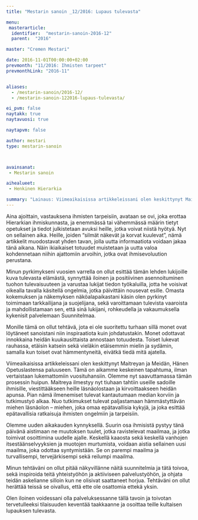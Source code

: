 ```yaml
---
title: "Mestarin sanoin _12/2016: Lupaus tulevasta"

menu:
 masterarticle:
  identifier:  "mestarin-sanoin-2016-12"
  parent:  "2016"

master: "Cremen Mestari"

date: 2016-11-01T00:00:00+02:00
prevmonth: "11/2016: Ihmisten tarpeet"
prevmonthLink: "2016-11"


aliases:
  - /mestarin-sanoin/2016-12/
  - /mestarin-sanoin-122016-lupaus-tulevasta/

ei_pvm: false
naytakk: true
naytavuosi: true

naytapvm: false

author: mestari
type: mestarin-sanoin



avainsanat:
 - Mestarin sanoin

aihealueet:
 - Henkinen Hierarkia

summary: "Lainaus: Viimeaikaisissa artikkeleissani olen keskittynyt Maitreyan ja Meidän, Hänen Opetuslastensa paluuseen. Tämä on aikamme keskeinen tapahtuma, ilman vertaistaan lukemattomiin vuosituhansiin. Olemme nyt saavuttamassa tämän prosessin huipun."
---
```

<p>Aina ajoittain, vastauksena ihmisten tarpeisiin, avataan se ovi, joka erottaa Hierarkian ihmiskunnasta, ja enemmässä tai vähemmässä määrin tietyt opetukset ja tiedot julkistetaan avuksi heille, jotka voivat niistä hyötyä. Nyt on sellainen aika. Heille, joiden “silmät näkevät ja korvat kuulevat”, nämä artikkelit muodostavat yhden tavan, jolla uutta informaatiota voidaan jakaa tänä aikana. Näin ikiaikaiset totuudet muistetaan ja uutta valoa kohdennetaan niihin ajattomiin arvoihin, jotka ovat ihmisevoluution perustana.</p>
<p>Minun pyrkimykseni vuosien varrella on ollut esittää tämän lehden lukijoille kuva tulevasta elämästä, synnyttää iloinen ja positiivinen asennoituminen tuohon tulevaisuuteen ja varustaa lukijat tiedon työkaluilla, jotta he voisivat oikealla tavalla käsitellä ongelmia, jotka päivittäin nousevat esille. Omasta kokemuksen ja näkemyksen näköalapaikastani käsin olen pyrkinyt toimimaan tarkkailijana ja suojelijana, sekä varoittamaan tulevista vaaroista ja mahdollistamaan sen, että sinä lukijani, rohkeudella ja vakaumuksella kykenisit palvelemaan Suunnitelmaa.</p>
<p>Monille tämä on ollut tehtävä, jota ei ole suoritettu turhaan sillä monet ovat löytäneet sanoistani niin inspiraatiota kuin johdatustakin. Monet odottavat innokkaina heidän kuukausittaista annostaan totuudesta. Toiset lukevat rauhassa, etäisin katsein sekä vieläkin etäisemmin mielin ja sydämin, samalla kun toiset ovat hämmentyneitä, eivätkä tiedä mitä ajatella.</p>
<p>Viimeaikaisissa artikkeleissani olen keskittynyt Maitreyan ja Meidän, Hänen Opetuslastensa paluuseen. Tämä on aikamme keskeinen tapahtuma, ilman vertaistaan lukemattomiin vuosituhansiin. Olemme nyt saavuttamassa tämän prosessin huipun. Maitreya ilmestyy nyt tiuhaan tahtiin useille sadoille ihmisille, viestittääkseen heille läsnäolostaan ja kirvoittaakseen heidän apunsa. Pian nämä ilmenemiset tulevat kantautumaan median korviin ja tutkimustyö alkaa. Nuo tutkimukset tulevat paljastamaan hämmästyttävän miehen läsnäolon – miehen, joka omaa epätavallisia kykyjä, ja joka esittää epätavallisia ratkaisuja ihmisten ongelmiin ja tarpeisiin.</p>
<p>Olemme uuden aikakauden kynnyksellä. Suurin osa ihmisistä pystyy tänä päivänä aistimaan ne muutoksen tuulet, jotka ravistelevat maailmaa, ja jotka toimivat osoittimina uudelle ajalle. Keskellä kaaosta sekä keskellä vanhojen itsestäänselvyyksien ja muotojen murtumista, voidaan aistia sellainen uusi maailma, joka odottaa syntymistään. Se on parempi maailma ja turvallisempi, tervejärkisempi sekä reilumpi maailma.</p>
<p>Minun tehtäväni on ollut pitää näkyvillänne näitä suunnitelmia ja tätä toivoa, sekä inspiroida teitä yhteistyöhön ja aktiiviseen palvelustyöhön, ja ohjata teidän askelianne silloin kun ne olisivat saattaneet horjua. Tehtäväni on ollut herättää teissä se oivallus, että ette ole osattomia ettekä yksin.</p>
<p>Olen iloinen voidessani olla palveluksessanne tällä tavoin ja toivotan tervetulleeksi tilaisuuden keventää taakkaanne ja osoittaa teille kultaisen lupauksen tulevasta.</p>
